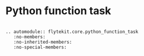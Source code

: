 # Python function task

```{eval-rst}

.. automodule:: flytekit.core.python_function_task
   :no-members:
   :no-inherited-members:
   :no-special-members:

```